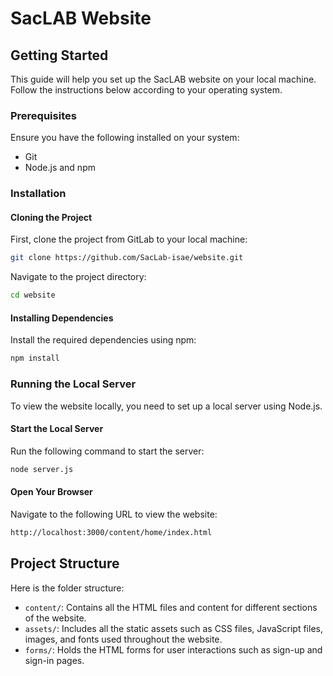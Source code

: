 # SacLAB Website

## Getting Started

This guide will help you set up the SacLAB website on your local machine. Follow the instructions below according to your operating system.

### Prerequisites

Ensure you have the following installed on your system:

- Git
- Node.js and npm

### Installation

#### Cloning the Project

First, clone the project from GitLab to your local machine:

```sh
git clone https://github.com/SacLab-isae/website.git
```

Navigate to the project directory:

```sh
cd website
```

#### Installing Dependencies

Install the required dependencies using npm:

```sh
npm install
```

### Running the Local Server

To view the website locally, you need to set up a local server using Node.js.

#### Start the Local Server

Run the following command to start the server:

```sh
node server.js
```

#### Open Your Browser

Navigate to the following URL to view the website:

```sh
http://localhost:3000/content/home/index.html
```

## Project Structure

Here is the folder structure:

- `content/`: Contains all the HTML files and content for different sections of the website.
- `assets/`: Includes all the static assets such as CSS files, JavaScript files, images, and fonts used throughout the website.
- `forms/`: Holds the HTML forms for user interactions such as sign-up and sign-in pages.
